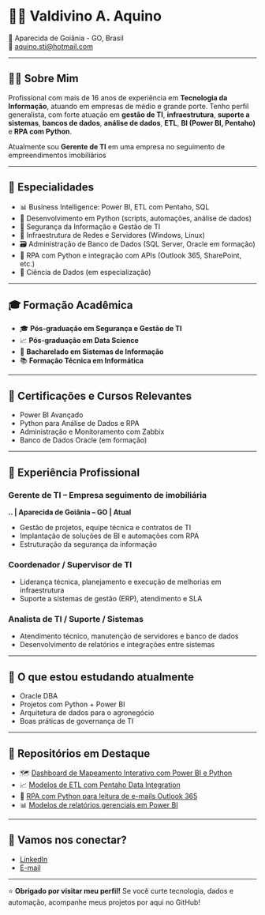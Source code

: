 # 👨‍💻 Valdivino A. Aquino

📍 Aparecida de Goiânia - GO, Brasil  
📧 aquino.sti@hotmail.com  

---

## 🧑‍💼 Sobre Mim

Profissional com mais de 16 anos de experiência em **Tecnologia da Informação**, atuando em empresas de médio e grande porte. Tenho perfil generalista, com forte atuação em **gestão de TI**, **infraestrutura**, **suporte a sistemas**, **bancos de dados**, **análise de dados**, **ETL**, **BI (Power BI, Pentaho)** e **RPA com Python**.

Atualmente sou **Gerente de TI** em uma empresa no seguimento de empreendimentos imobiliários

---

## 🚀 Especialidades

- 📊 Business Intelligence: Power BI, ETL com Pentaho, SQL
- 🐍 Desenvolvimento em Python (scripts, automações, análise de dados)
- 🔐 Segurança da Informação e Gestão de TI
- 📡 Infraestrutura de Redes e Servidores (Windows, Linux)
- 🗃️ Administração de Banco de Dados (SQL Server, Oracle em formação)
- 🤖 RPA com Python e integração com APIs (Outlook 365, SharePoint, etc.)
- 🧠 Ciência de Dados (em especialização)

---

## 🎓 Formação Acadêmica

- 🎓 **Pós-graduação em Segurança e Gestão de TI**
- 📈 **Pós-graduação em Data Science**
- 📘 **Bacharelado em Sistemas de Informação**
- 📚 **Formação Técnica em Informática**

---

## 🧩 Certificações e Cursos Relevantes

- Power BI Avançado
- Python para Análise de Dados e RPA
- Administração e Monitoramento com Zabbix
- Banco de Dados Oracle (em formação)

---

## 🏢 Experiência Profissional

### Gerente de TI – Empresa seguimento de imobiliária 
**.. | Aparecida de Goiânia – GO | Atual**  
- Gestão de projetos, equipe técnica e contratos de TI  
- Implantação de soluções de BI e automações com RPA  
- Estruturação da segurança da informação  

### Coordenador / Supervisor de TI  
- Liderança técnica, planejamento e execução de melhorias em infraestrutura  
- Suporte a sistemas de gestão (ERP), atendimento e SLA  

### Analista de TI / Suporte / Sistemas  
- Atendimento técnico, manutenção de servidores e banco de dados  
- Desenvolvimento de relatórios e integrações entre sistemas  

---

## 🧠 O que estou estudando atualmente

- Oracle DBA
- Projetos com Python + Power BI
- Arquitetura de dados para o agronegócio
- Boas práticas de governança de TI

---

## 📂 Repositórios em Destaque

- 🗺️ [Dashboard de Mapeamento Interativo com Power BI e Python](#)
- 📈 [Modelos de ETL com Pentaho Data Integration](#)
- 🤖 [RPA com Python para leitura de e-mails Outlook 365](#)
- 📊 [Modelos de relatórios gerenciais em Power BI](#)

---

## 🤝 Vamos nos conectar?

- [LinkedIn](https://www.linkedin.com/in/valdivino-aquino-ti-goiania)
- [E-mail](mailto:aquino.sti@hotmail.com)

---

⭐ **Obrigado por visitar meu perfil!** Se você curte tecnologia, dados e automação, acompanhe meus projetos por aqui no GitHub!

